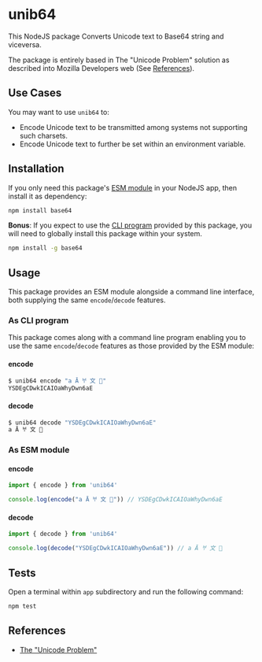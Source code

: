 # unib64

This NodeJS package Converts Unicode text to Base64 string and viceversa.

The package is entirely based in The "Unicode Problem" solution as described into Mozilla Developers web (See [References](#references)).

## Use Cases

You may want to use `unib64` to:

- Encode Unicode text to be transmitted among systems not supporting such charsets.
- Encode Unicode text to further be set within an environment variable.

## Installation

If you only need this package's [ESM module](#as-esm-module) in your NodeJS app, then install it as dependency:

```bash
npm install base64
```

__Bonus__: If you expect to use the [CLI program](#as-cli-program) provided by this package, you will need to globally install this package within your system.

```bash
npm install -g base64
```


## Usage

This package provides an ESM module alongside a command line interface, both supplying the same `encode`/`decode` features.

### As CLI program

This package comes along with a command line program enabling you to use the same `encode`/`decode` features as those provided by the ESM module:

#### encode

```bash
$ unib64 encode "a Ā 𐀀 文 🦄"
YSDEgCDwkICAIOaWhyDwn6aE
```

#### decode

```bash
$ unib64 decode "YSDEgCDwkICAIOaWhyDwn6aE"
a Ā 𐀀 文 🦄
```

### As ESM module

#### encode

```javascript
import { encode } from 'unib64'

console.log(encode("a Ā 𐀀 文 🦄")) // YSDEgCDwkICAIOaWhyDwn6aE
```

#### decode

```javascript
import { decode } from 'unib64'

console.log(decode("YSDEgCDwkICAIOaWhyDwn6aE")) // a Ā 𐀀 文 🦄
```

## Tests

Open a terminal within `app` subdirectory and run the following command:

```bash
npm test
```

## References

- [The "Unicode Problem"](https://developer.mozilla.org/en-US/docs/Glossary/Base64#the_unicode_problem)
